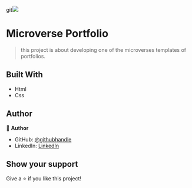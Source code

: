 git![](https://img.shields.io/badge/Microverse-blueviolet)

# Microverse Portfolio

> this project is about developing one of the microverses templates of portfolios.


## Built With

- Html
- Css





## Author

👤 **Author**

- GitHub: [@githubhandle](https://github.com/Mhamad-Raad)
- LinkedIn: [LinkedIn](https://www.linkedin.com/in/mhamad-raad-446a75227/)



## Show your support

Give a ⭐️ if you like this project!
